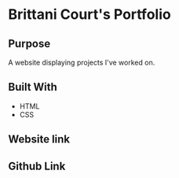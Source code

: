 # Brittani Court's Portfolio

## Purpose
A website displaying projects I've worked on.

## Built With
* HTML
* CSS

## Website link

## Github Link

